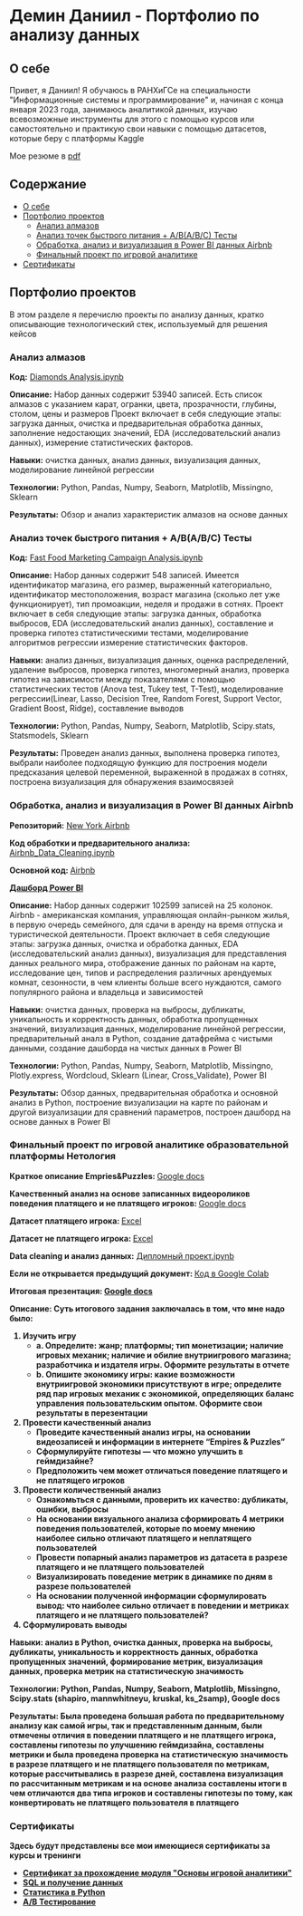 # Демин Даниил - Портфолио по анализу данных
## <a name = "О_себе"> </a> О себе
Привет, я Даниил! Я обучаюсь в РАНХиГСе на специальности "Информационные системы и программирование" и, начиная с конца января
2023 года, занимаюсь аналитикой данных, изучаю всевозможные инструменты для этого с помощью курсов или самостоятельно
и практикую свои навыки с помощью датасетов, которые беру с платформы Kaggle


Мое резюме в [pdf](https://github.com/DeminDaniil/data_analysis_portfolio/blob/main/Resume.pdf)

## Содержание
- [О себе](#О_себе)
- [Портфолио проектов](#Портфолио_проектов)
  - [Анализ алмазов](#Анализ_алмазов)
  - [Анализ точек быстрого питания + A/B(A/B/C) Тесты](#Быстрое_питание_АБ_Тесты)
  - [Обработка, анализ и визуализация в Power BI данных Airbnb](#Анализ_Airbnb)
  - [Финальный проект по игровой аналитике ](#Final_Project_Game_Analyst)
- [Сертификаты](#Сертификаты)

## <a name = "Портфолио_проектов"> </a> Портфолио проектов
В этом разделе я перечислю проекты по анализу данных, кратко описывающие технологический стек, используемый для решения кейсов

### Анализ алмазов
<a name = "Анализ_алмазов"> </a>
<b>Код:</b> [Diamonds Analysis.ipynb](https://github.com/DeminDaniil/Diamond_Analysis/blob/main/Diamonds%20Analysis.ipynb)

<b>Описание:</b> Набор данных содержит 53940 записей. Есть список алмазов с указанием карат, огранки, цвета, прозрачности, глубины, столом, цены и размеров
Проект включает в себя следующие этапы: загрузка данных, очистка и предварительная обработка данных, заполнение недостающих значений, EDA (исследовательский анализ данных),
измерение статистических факторов.

<b>Навыки:</b> очистка данных, анализ данных, визуализация данных, моделирование линейной регрессии

<b>Технологии:</b> Python, Pandas, Numpy, Seaborn, Matplotlib, Missingno, Sklearn

<b>Результаты:</b> Обзор и анализ характеристик алмазов на основе данных


### Анализ точек быстрого питания + A/B(A/B/C) Тесты
<a name = "Быстрое_питание_АБ_Тесты"> </a>
<b>Код:</b> [Fast Food Marketing Campaign Analysis.ipynb](https://github.com/DeminDaniil/AB-Tests/blob/main/Fast%20Food%20Marketing%20Campaign%20Analysis.ipynb)

<b>Описание:</b> Набор данных содержит 548 записей. Имеется идентификатор магазина, его размер, выраженный категориально, идентификатор местоположения, возраст магазина (сколько лет уже функционирует), тип промоакции, неделя и продажи в сотнях.
Проект включает в себя следующие этапы: загрузка данных, обработка выбросов, EDA (исследовательский анализ данных), составление и проверка гипотез статистическими тестами, моделирование алгоритмов регрессии
измерение статистических факторов.

<b>Навыки:</b> анализ данных, визуализация данных, оценка распределений, удаление выбросов, проверка гипотез, многомерный анализ, проверка гипотез на зависимости 
между показателями с помощью статистических тестов (Anova test, Tukey test, T-Test),
моделирование регрессии(Linear, Lasso, Decision Tree, Random Forest, Support Vector, Gradient Boost, Ridge), составление выводов

<b>Технологии:</b> Python, Pandas, Numpy, Seaborn, Matplotlib, Scipy.stats, Statsmodels, Sklearn

<b>Результаты:</b> Проведен анализ данных, выполнена проверка гипотез, выбрали наиболее подходящую функцию для построения модели предсказания целевой переменной, выраженной в продажах в сотнях, построена визуализация для обнаружения взаимосвязей


### Обработка, анализ и визуализация в Power BI данных Airbnb
<a name = "Анализ_Airbnb"> </a>

<b>Репозиторий:</b> [New York Airbnb](https://github.com/DeminDaniil/New_York_Airbnb/tree/main)

<b>Код обработки и предварительного анализа:</b> [Airbnb_Data_Cleaning.ipynb](https://github.com/DeminDaniil/New_York_Airbnb/blob/main/Airbnb_Data_Cleaning.ipynb)

<b>Основной код: </b> [Airbnb](https://nbviewer.org/github/DeminDaniil/New_York_Airbnb/blob/main/Airbnb.ipynb)

<b>[Дашборд Power BI](https://github.com/DeminDaniil/New_York_Airbnb/blob/main/Airbnb_PowerBI_Visualization.pdf) </b>

<b>Описание:</b> Набор данных содержит 102599 записей на 25 колонок.\
Airbnb - американская компания, управляющая онлайн-рынком жилья, в первую очередь семейного, для сдачи в аренду на время отпуска и туристической деятельности.
Проект включает в себя следующие этапы: загрузка данных, очистка и обработка данных, EDA (исследовательский анализ данных), визуализация для представления данных реального мира, отображение данных по районам на карте,
исследование цен, типов и распределения различных арендуемых комнат, сезонности, в чем клиенты больше всего нуждаются, самого популярного района и владельца и зависимостей

<b>Навыки:</b> очистка данных, проверка на выбросы, дубликаты, уникальность и корректность данных, обработка пропущенных значений, визуализация данных, моделирование линейной регрессии, предварительный аналз в Python, создание датафрейма с чистыми данными,
создание дашборда на чистых данных в Power BI

<b>Технологии:</b> Python, Pandas, Numpy, Seaborn, Matplotlib, Missingno, Plotly.express, Wordcloud, Sklearn (Linear, Cross_Validate), Power BI

<b>Результаты:</b> Обзор данных, предварительная обработка и основной анализ в Python, построение визуализации на карте по районам и другой визуализации для сравнений параметров, построен дашборд на основе данных в Power BI

### Финальный проект по игровой аналитике образовательной платформы Нетология
<a name = "Final_Project_Game_Analyst"> </a>

<b>Краткое описание Empries&Puzzles: </b>[Google docs](https://docs.google.com/document/d/1tzoFIYie6Qe3Du_IegkBl7UcHlZ2o2IA3GieKueTdfw/edit)

<b>Качественный анализ на основе записанных видеороликов поведения платящего и не платящего игроков: </b> [Google docs](https://docs.google.com/document/d/1tSlH6mwahIsQBuDQapwuNCoUMvobnRmoFBGEihgbBK8/edit)

<b>Датасет платящего игрока: </b> [Excel](https://github.com/DeminDaniil/Final_Project_Game_Analyst/blob/main/Empires___Puzzles_Whale.xlsx)

<b>Датасет не платящего игрока: </b> [Excel](https://github.com/DeminDaniil/Final_Project_Game_Analyst/blob/main/Empires___Puzzles_Non-Paying.xlsx)

<b>Data cleaning и анализ данных:</b> [Дипломный проект.ipynb](https://github.com/DeminDaniil/Final_Project_Game_Analyst/blob/main/Дипломный%20проект.ipynb)

<b>Если не открывается предыдущий документ: </b>[Код в Google Colab](https://colab.research.google.com/drive/1J9i7IDtR_4kWOetgTa6mDadCmakYJ5r0?usp=sharing#scrollTo=b0a970f1)

<b> Итоговая презентация: <b>[Google docs](https://docs.google.com/presentation/d/1bnqMKVv9HuubyNwNaoN4qh_TTxScVWRb/edit#slide=id.p10)


Описание: Суть итогового задания заключалась в том, что мне надо было:
1. Изучить игру
    - а. Определите: жанр; платформы; тип монетизации; наличие игровых механик; наличие и обилие внутриигрового магазина; разработчика и издателя игры. Оформите результаты в отчете
    - b. Опишите экономику игры: какие возможности внутриигровой экономики присутствуют в игре; определите ряд пар игровых механик с экономикой, определяющих баланс управления пользовательским опытом. Оформите свои результаты в перезентации
2. Провести качественный анализ
    - Проведите качественный анализ игры, на основании видеозаписей и информации в интернете “Empires & Puzzles”
    - Сформулируйте гипотезы — что можно улучшить в геймдизайне?
    - Предположить чем может отличаться поведение платящего и не платящего игроков
3. Провести количественный анализ
    - Ознакомьться с данными, проверить их качество: дубликаты, ошибки, выбросы
    - На основании визуального анализа сформировать 4 метрики поведения пользователей, которые по моему мнению наиболее сильно отличают платящего и неплатящего пользователей
    - Провести попарный анализ параметров из датасета в разрезе платящего и не платящего пользователей
    - Визуализировать поведение метрик в динамике по дням в разрезе пользователей
    - На основании полученной информации сформулировать вывод: что наиболее сильно отличает в поведении и метриках платящего и не платящего пользователей?
4. Сформулировать выводы

<b>Навыки:</b> анализ в Python, очистка данных, проверка на выбросы, дубликаты, уникальность и корректность данных, обработка пропущенных значений, формирование метрик, визуализация данных, проверка метрик на статистическую значимость

<b>Технологии:</b> Python, Pandas, Numpy, Seaborn, Matplotlib, Missingno, Scipy.stats (shapiro, mannwhitneyu, kruskal, ks_2samp), Google docs

<b>Результаты:</b> Была проведена большая работа по предварительному анализу как самой игры, так и представленным данным, были отмечены отличия в поведении платящего и не платящего игрока, 
составлены гипотезы по улучшению геймдизайна, составлены метрики и была проведена проверка на статистическую значимость в разрезе платящего и не платящего пользователя по метрикам, которые рассчитывались в разрезе дней,
составлена визуализация по рассчитанным метрикам и на основе анализа составлены итоги в чем отличаются два типа игроков и составлены гипотезы по тому, как конвертировать не платящего пользователя в платящего



### Сертификаты
<a name = "Сертификаты"> </a>
Здесь будут представлены все мои имеющиеся сертификаты за курсы и тренинги
- [Сертификат за прохождение модуля "Основы игровой аналитики"](https://github.com/DeminDaniil/data_analysis_portfolio/blob/main/certificates/certificate_Game_Analytics.pdf)
- [SQL и получение данных](https://github.com/DeminDaniil/data_analysis_portfolio/blob/main/certificates/certificate_SQL.pdf)
- [Статистика в Python](https://github.com/DeminDaniil/data_analysis_portfolio/blob/main/certificates/certificate_Statistics.pdf)
- [A/B Тестирование](https://github.com/DeminDaniil/data_analysis_portfolio/blob/main/certificates/certificate_AB_Tests.pdf)
 
